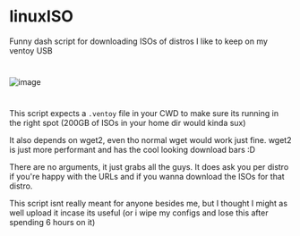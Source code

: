 # linuxISO
Funny dash script for downloading ISOs of distros I like to keep on my ventoy USB
#
![image](https://github.com/UnixParadigm/linuxISO/assets/46477191/6eea4404-4659-4431-919a-5b69b92736f8)
#
This script expects a `.ventoy` file in your CWD to make sure its running in the right spot (200GB of ISOs in your home dir would kinda sux)

It also depends on wget2, even tho normal wget would work just fine. wget2 is just more performant and has the cool looking download bars :D

There are no arguments, it just grabs all the guys. It does ask you per distro if you're happy with the URLs and if you wanna download the ISOs for that distro.

This script isnt really meant for anyone besides me, but I thought I might as well upload it incase its useful (or i wipe my configs and lose this after spending 6 hours on it)
